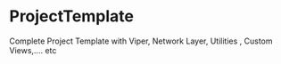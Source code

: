 # ProjectTemplate
Complete Project Template with Viper, Network Layer, Utilities , Custom Views,.... etc
